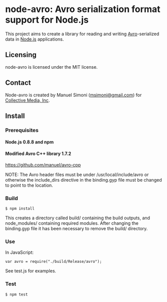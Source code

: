# node-avro: Avro serialization format support for Node.js

This project aims to create a library for reading and writing
[Avro](http://avro.apache.org/)-serialized data in
[Node.js](http://nodejs.org/) applications.

## Licensing

node-avro is licensed under the MIT license.

## Contact

Node-avro is created by Manuel Simoni
([msimoni@gmail.com](mailto:msimoni@gmail.com)) for [Collective Media,
Inc](http://www.collective.com/).

## Install

### Prerequisites

#### Node.js 0.8.8 and npm

#### Modified Avro C++ library 1.7.2

https://github.com/manuel/avro-cpp

NOTE: The Avro header files must be under /usr/local/include/avro or
otherwise the include_dirs directive in the binding.gyp file must be
changed to point to the location.

### Build

```
$ npm install
```

This creates a directory called build/ containing the build outputs,
and node_modules/ containing required modules.  After changing the
binding.gyp file it has been necessary to remove the build/ directory.

### Use

In JavaScript:

```
var avro = require("./build/Release/avro");
```

See test.js for examples.

### Test

```
$ npm test
```
